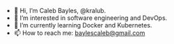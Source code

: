 - 👋 Hi, I’m Caleb Bayles, @kralub.
- 👀 I’m interested in software engineering and DevOps.
- 🌱 I’m currently learning Docker and Kubernetes.
- 📫 How to reach me: baylescaleb@gmail.com

<!---
kralub/kralub is a ✨ special ✨ repository because its `README.md` (this file) appears on your GitHub profile.
You can click the Preview link to take a look at your changes.
--->
